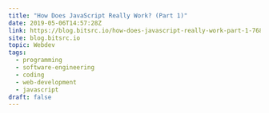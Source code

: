 ```yaml
---
title: "How Does JavaScript Really Work? (Part 1)"
date: 2019-05-06T14:57:28Z
link: https://blog.bitsrc.io/how-does-javascript-really-work-part-1-7681dd54a36d?source=rss----5c2fdf847f4a---4&utm_medium=RSS&utm_source=news.12bit.vn
site: blog.bitsrc.io
topic: Webdev
tags:
  - programming
  - software-engineering
  - coding
  - web-development
  - javascript
draft: false
---
```

